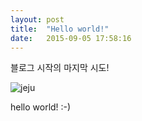 ```yaml
---
layout: post
title:  "Hello world!"
date:   2015-09-05 17:58:16
---
```

블로그 시작의 마지막 시도!

![jeju](https://cloud.githubusercontent.com/assets/562341/9698726/b68f9c62-53fd-11e5-84c6-2082f1e54656.jpg)

hello world! :-)
